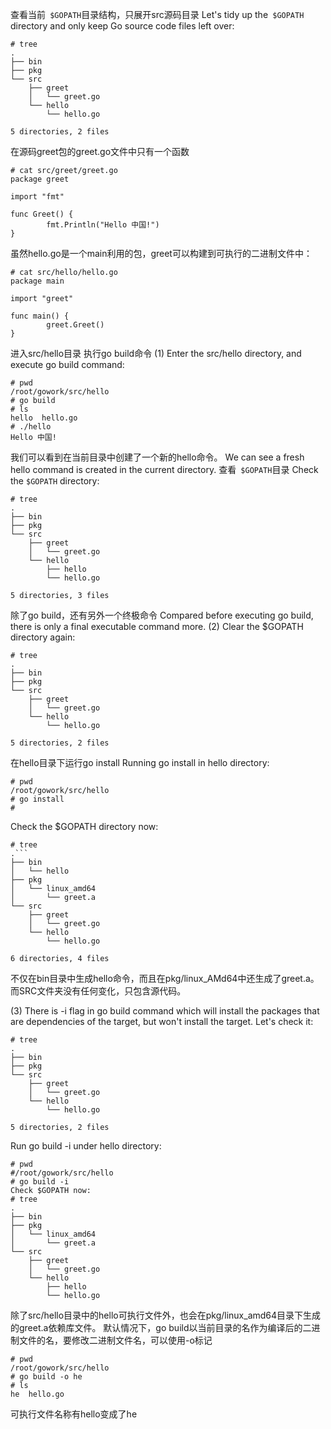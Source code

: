 查看当前` $GOPATH`目录结构，只展开src源码目录
Let's tidy up the` $GOPATH` directory and only keep Go source code files left over:
```
# tree
.
├── bin
├── pkg
└── src
    ├── greet
    │   └── greet.go
    └── hello
        └── hello.go

5 directories, 2 files
```
在源码greet包的greet.go文件中只有一个函数
```
# cat src/greet/greet.go
package greet

import "fmt"

func Greet() {
        fmt.Println("Hello 中国!")
}
```
虽然hello.go是一个main利用的包，greet可以构建到可执行的二进制文件中：
```
# cat src/hello/hello.go
package main

import "greet"

func main() {
        greet.Greet()
}
```
进入src/hello目录 执行go build命令
(1) Enter the src/hello directory, and execute go build command:
```
# pwd
/root/gowork/src/hello
# go build
# ls
hello  hello.go
# ./hello
Hello 中国!
```
我们可以看到在当前目录中创建了一个新的hello命令。
We can see a fresh hello command is created in the current directory.
查看` $GOPATH`目录
Check the `$GOPATH` directory:
```
# tree
.
├── bin
├── pkg
└── src
    ├── greet
    │   └── greet.go
    └── hello
        ├── hello
        └── hello.go

5 directories, 3 files
```
除了go build，还有另外一个终极命令
Compared before executing go build, there is only a final executable command more.
(2) Clear the $GOPATH directory again:
```
# tree
.
├── bin
├── pkg
└── src
    ├── greet
    │   └── greet.go
    └── hello
        └── hello.go

5 directories, 2 files
```
在hello目录下运行go install
Running go install in hello directory:
```
# pwd
/root/gowork/src/hello
# go install
#
```
Check the $GOPATH directory now:
```
# tree
.```
├── bin
│   └── hello
├── pkg
│   └── linux_amd64
│       └── greet.a
└── src
    ├── greet
    │   └── greet.go
    └── hello
        └── hello.go

6 directories, 4 files
```
不仅在bin目录中生成hello命令，而且在pkg/linux_AMd64中还生成了greet.a。而SRC文件夹没有任何变化，只包含源代码。

(3) There is -i flag in go build command which will install the packages that are dependencies of the target, but won't install the target. Let's check it:
```
# tree
.
├── bin
├── pkg
└── src
    ├── greet
    │   └── greet.go
    └── hello
        └── hello.go

5 directories, 2 files
```
Run go build -i under hello directory:
```
# pwd
#/root/gowork/src/hello
# go build -i
Check $GOPATH now:
# tree
.
├── bin
├── pkg
│   └── linux_amd64
│       └── greet.a
└── src
    ├── greet
    │   └── greet.go
    └── hello
        ├── hello
        └── hello.go
```
除了src/hello目录中的hello可执行文件外，也会在pkg/linux_amd64目录下生成的greet.a依赖库文件。
默认情况下，go build以当前目录的名作为编译后的二进制文件的名，要修改二进制文件名，可以使用-o标记

```
# pwd
/root/gowork/src/hello
# go build -o he
# ls
he  hello.go
```
可执行文件名称有hello变成了he
